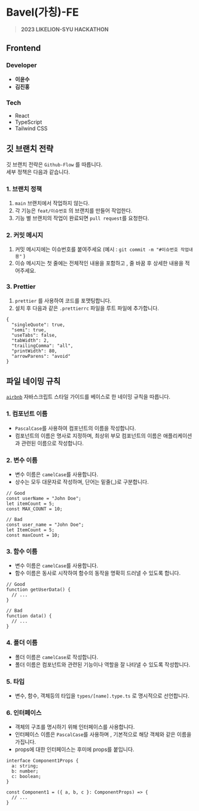 # Bavel(가칭)-FE
> **2023 LIKELION-SYU HACKATHON**  


## Frontend
### Developer
* **이윤수**
* **김진홍**


### Tech
* React
* TypeScript
* Tailwind CSS

## 깃 브랜치 전략
깃 브랜치 전략은 `Github-Flow` 를 따릅니다.  
세부 정책은 다음과 같습니다.

### 1. 브랜치 정책
1. `main` 브랜치에서 작업하지 않는다.
2. 각 기능은 `feat/이슈번호` 의 브랜치를 만들어 작업한다.
3. 기능 별 브랜치의 작업이 완료되면 `pull request`를 요청한다.

### 2. 커밋 메시지
1. 커밋 메시지에는 이슈번호를 붙여주세요 (예시 : `git commit -m "#이슈번호 작업내용"` )
2. 이슈 메시지는 첫 줄에는 전체적인 내용을 포함하고 , 줄 바꿈 후 상세한 내용을 적어주세요.

### 3. Prettier
1. `prettier` 를 사용하여 코드를 포맷팅합니다.
2. 설치 후 다음과 같은 `.prettierrc` 파일을 루트 파일에 추가합니다.

```
{
  "singleQuote": true,
  "semi": true,
  "useTabs": false,
  "tabWidth": 2,
  "trailingComma": "all",
  "printWidth": 80,
  "arrowParens": "avoid"
}

```

## 파일 네이밍 규칙

[`airbnb`](https://github.com/airbnb/javascript) 자바스크립트 스타일 가이드를 베이스로 한 네이밍 규칙을 따릅니다.

### 1. 컴포넌트 이름
- `PascalCase`를 사용하여 컴포넌트의 이름을 작성합니다.
- 컴포넌트의 이름은 명사로 지정하며, 최상위 부모 컴포넌트의 이름은 애플리케이션과 관련된 이름으로 작성합니다.

### 2. 변수 이름
- 변수 이름은 `camelCase`를 사용합니다.
- 상수는 모두 대문자로 작성하며, 단어는 밑줄(_)로 구분합니다.
```
// Good
const userName = "John Doe";
let itemCount = 5;
const MAX_COUNT = 10;

// Bad
const user_name = "John Doe";
let ItemCount = 5;
const maxCount = 10;
```

### 3. 함수 이름
- 변수 이름은 `camelCase`를 사용합니다.
- 함수 이름은 동사로 시작하여 함수의 동작을 명확히 드러낼 수 있도록 합니다.
```
// Good
function getUserData() {
  // ...
}

// Bad
function data() {
  // ...
}
```

### 4. 폴더 이름
- 폴더 이름은 `camelCase`로 작성합니다.
- 폴더 이름은 컴포넌트와 관련된 기능이나 역할을 잘 나타낼 수 있도록 작성합니다.

### 5. 타입
- 변수, 함수, 객체등의 타입을 `types/[name].type.ts` 로 명시적으로 선언합니다.

### 6. 인터페이스
- 객체의 구조를 명시하기 위해 인터페이스를 사용합니다.
- 인터페이스 이름은 `PascalCase`를 사용하며 , 기본적으로 해당 객체와 같은 이름을 가집니다.
- props에 대한 인터페이스는 후미에 props를 붙입니다.

```
interface Component1Props {
  a: string;
  b: number;
  c: boolean;
}

const Component1 = ({ a, b, c }: ComponentProps) => {
  // ...
}
```
